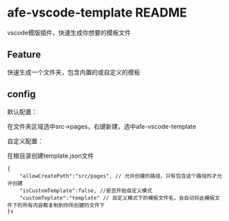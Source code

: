 # afe-vscode-template README

vscode模版插件，快速生成你想要的模板文件

## Feature

快速生成一个文件夹，包含内置的或自定义的模板

## config
默认配置：

在文件夹区域选中src->pages，右键新建，选中afe-vscode-template

自定义配置：

在根目录创建template.json文件
````
{
    "allowCreatePath":"src/pages", // 允许创建的路径，只有包含这个路径的才允许创建
    "isCustomTemplate":false, //是否开始自定义模式
    "customTeplate":"template" // 自定义模式下的模板文件名，会自动将此模板文件下的所有内容都复制到你所创建的文件下
}v
````

